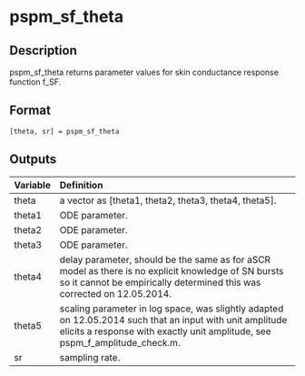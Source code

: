 # pspm_sf_theta
## Description
pspm_sf_theta returns parameter values for skin conductance response function f_SF.

## Format
`[theta, sr] = pspm_sf_theta`

## Outputs
| Variable | Definition |
|:--|:--|
| theta | a vector as [theta1, theta2, theta3, theta4, theta5]. |
| theta1 | ODE parameter. |
| theta2 | ODE parameter. |
| theta3 | ODE parameter. |
| theta4 | delay parameter, should be the same as for aSCR model as there is no explicit knowledge of SN bursts so it cannot be empirically determined this was corrected on 12.05.2014. |
| theta5 | scaling parameter in log space, was slightly adapted on 12.05.2014 such that an input with unit amplitude elicits a response with exactly unit amplitude, see pspm_f_amplitude_check.m. |
| sr | sampling rate. |

